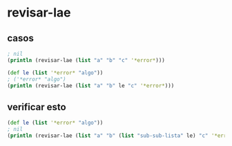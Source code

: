 # revisar-lae

## casos
```clojure
; nil
(println (revisar-lae (list "a" "b" "c" '*error*)))

(def le (list '*error* "algo"))
; ('*error* "algo")
(println (revisar-lae (list "a" "b" le "c" '*error*)))
```

## verificar esto
```clojure
(def le (list '*error* "algo"))
; nil
(println (revisar-lae (list "a" "b" (list "sub-sub-lista" le) "c" '*error*)))
```